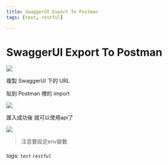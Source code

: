 ```yaml
---
title: SwaggerUI Export To Postman
tags: [test, restful]

---
```


# SwaggerUI Export To Postman

![](https://i.imgur.com/qOAPMAS.png)

複製 SwaggerUI 下的 URL

貼到 Postman 裡的 import 

![](https://i.imgur.com/bhekzqD.png)


匯入成功後 就可以使用api了

![](https://i.imgur.com/G1IRm4p.png)


>注意要設定env變數

###### tags: `test` `restful`